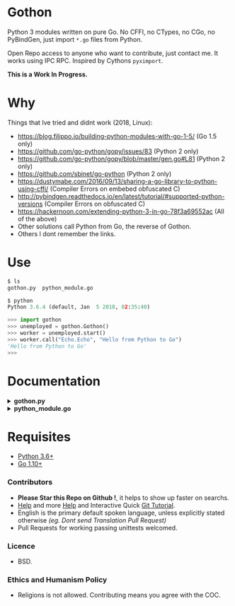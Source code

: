 # Gothon

Python 3 modules written on pure Go. No CFFI, no CTypes, no CGo, no PyBindGen, just import `*.go` files from Python.

Open Repo access to anyone who want to contribute, just contact me.
It works using IPC RPC. Inspired by Cythons `pyximport`.

**This is a Work In Progress.**


# Why

Things that Ive tried and didnt work (2018, Linux):

- https://blog.filippo.io/building-python-modules-with-go-1-5/ (Go 1.5 only)
- https://github.com/go-python/gopy/issues/83 (Python 2 only)
- https://github.com/go-python/gopy/blob/master/gen.go#L81 (Python 2 only)
- https://github.com/sbinet/go-python (Python 2 only)
- https://dustymabe.com/2016/09/13/sharing-a-go-library-to-python-using-cffi/ (Compiler Errors on embebed obfuscated C)
- http://pybindgen.readthedocs.io/en/latest/tutorial/#supported-python-versions (Compiler Errors on obfuscated C)
- https://hackernoon.com/extending-python-3-in-go-78f3a69552ac (All of the above)
- Other solutions call Python from Go, the reverse of Gothon.
- Others I dont remember the links.


# Use

```python
$ ls
gothon.py  python_module.go

$ python
Python 3.6.4 (default, Jan  5 2018, 02:35:40)

>>> import gothon
>>> unemployed = gothon.Gothon()
>>> worker = unemployed.start()
>>> worker.call("Echo.Echo", "Hello from Python to Go")
'Hello from Python to Go'
>>>
```


# Documentation

<details>
    <summary><b>gothon.py</b></summary>

**Description:**
Gothon runs GO Code from Python using IPC RPC JSON (non-HTTP) and subprocess.
Unix Socket are used because from benchmarks it performs 3x faster than TCP/UDP Sockets.

**Arguments:**
- `go_file` A GO file to compile and run as a python module, string type, defaults to `python_module.go`, required.
- `startup_delay` A startup delay, after running the go file but before returning the RPC client to Python, float type, defaults to `0.1`, optional.

**Keyword Arguments:** None.

**Returns:** `gothon.RPCJSONClient()` an custom IPC RPC.

**Base Class:** `object`.

**Type:** `object`.

**Source Code file:** https://github.com/juancarlospaco/gothon/blob/master/gothon.py

| State              | OS          | Description |
| ------------------ |:-----------:| -----------:|
| :white_check_mark: | **Linux**   | Works Ok    |
| :white_check_mark: | **Os X**    | Works Ok    |

**Usage Example:**

```python
>>> import gothon
>>> unemployed = gothon.Gothon()
>>> worker = unemployed.start()
>>> worker.call("Echo.Echo", "Hello from Python to Go")
'Hello from Python to Go'
>>> worker.stop()
>>>
```

</details>

<details>
    <summary><b>python_module.go</b></summary>

**Description:** GO source code with functions that must be registered on an IPC RPC.
This file is pure Go source, check Go Documentation for more info.

**Arguments:** None.

**Keyword Arguments:** None from Python.

**Returns:** None from Python.

**Base Class:** None from Python.

**Type:** None from Python.

**Source Code file:** https://github.com/juancarlospaco/gothon/blob/master/python_module.go

**Usage Example:** None from Python. Can NOT be used directly from Python or from itself.

</details>


# Requisites

- [Python 3.6+](https://python.org)
- [Go 1.10+](https://golang.org)


### Contributors

- **Please Star this Repo on Github !**, it helps to show up faster on searchs.
- [Help](https://help.github.com/articles/using-pull-requests) and more [Help](https://help.github.com/articles/fork-a-repo) and Interactive Quick [Git Tutorial](https://try.github.io).
- English is the primary default spoken language, unless explicitly stated otherwise *(eg. Dont send Translation Pull Request)*
- Pull Requests for working passing unittests welcomed.


### Licence

- BSD.


### Ethics and Humanism Policy

- Religions is not allowed. Contributing means you agree with the COC.
